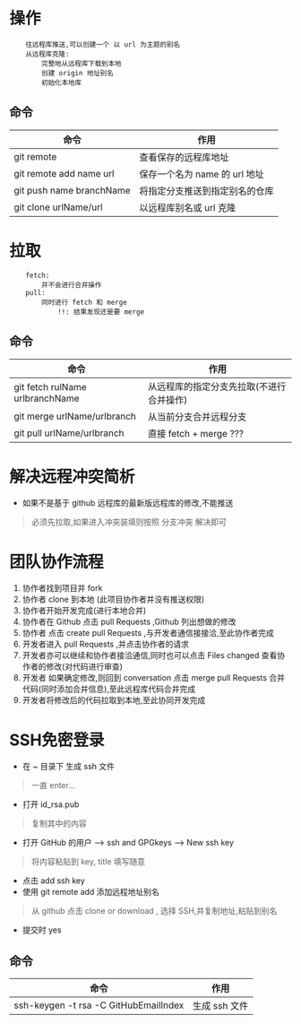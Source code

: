 # 操作

```
	往远程库推送,可以创建一个 以 url 为主题的别名
	从远程库克隆:
		完整地从远程库下载到本地
		创建 origin 地址别名
		初始化本地库
```

## 命令

| 命令 | 作用 |
|---|---|
| git remote | 查看保存的远程库地址 |
| git remote add name url | 保存一个名为 name 的 url 地址 |
| git push name branchName | 将指定分支推送到指定别名的仓库 |
| git clone urlName/url | 以远程库别名或 url 克隆 |

# 拉取

```
	fetch:
		并不会进行合并操作
	pull:
		同时进行 fetch 和 merge
			!!: 结果发现还是要 merge
```

## 命令

| 命令 | 作用 |
|---|---|
| git fetch rulName urlbranchName | 从远程库的指定分支先拉取(不进行合并操作) |
| git merge urlName/urlbranch | 从当前分支合并远程分支 |
| git pull urlName/urlbranch | 直接 fetch + merge ??? |

# 解决远程冲突简析

* 如果不是基于 github 远程库的最新版远程库的修改,不能推送
> 必须先拉取,如果进入冲突装填则按照 分支冲突 解决即可

# 团队协作流程

1. 协作者找到项目并 fork
2. 协作者 clone 到本地 (此项目协作者并没有推送权限)
3. 协作者开始开发完成(进行本地合并)
4. 协作者在 Github 点击 pull Requests ,Github 列出想做的修改
5. 协作者 点击 create pull Requests ,与开发者通信接接洽,至此协作者完成
6. 开发者进入 pull Requests ,并点击协作者的请求
7. 开发者亦可以继续和协作者接洽通信,同时也可以点击 Files changed 查看协作者的修改(对代码进行审查)
8. 开发者 如果确定修改,则回到 conversation 点击 merge pull Requests 合并代码(同时添加合并信息),至此远程库代码合并完成
9. 开发者将修改后的代码拉取到本地,至此协同开发完成

# SSH免密登录

* 在 ~ 目录下 生成 ssh 文件
> 一直 enter...

* 打开 id_rsa.pub
> 复制其中的内容

* 打开 GitHub 的用户 --> ssh and GPGkeys --> New ssh key
> 将内容粘贴到 key, title 填写随意

* 点击 add ssh key
* 使用 git remote add 添加远程地址别名
> 从 github 点击 clone or download , 选择 SSH,并复制地址,粘贴到别名

* 提交时 yes

## 命令

| 命令 | 作用 |
|---|---|
| ssh-keygen -t rsa -C GitHubEmailIndex | 生成 ssh 文件 |